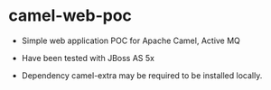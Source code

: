 camel-web-poc
=============

- Simple web application POC for Apache Camel, Active MQ

- Have been tested with JBoss AS 5x

- Dependency camel-extra may be required to be installed locally.
